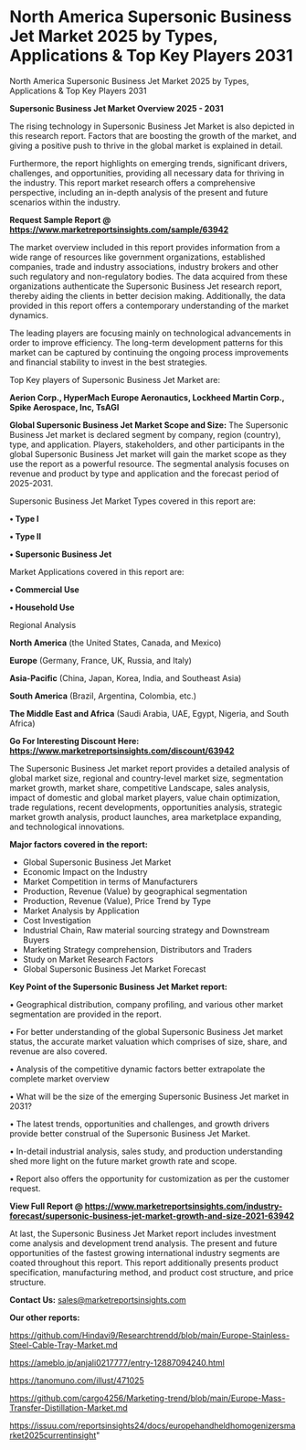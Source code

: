 # North America Supersonic Business Jet Market 2025 by Types, Applications & Top Key Players 2031
North America Supersonic Business Jet Market 2025 by Types, Applications & Top Key Players 2031

<Strong> Supersonic Business Jet Market Overview 2025 - 2031</strong>

The rising technology in Supersonic Business Jet Market is also depicted in this research report. Factors that are boosting the growth of the market, and giving a positive push to thrive in the global market is explained in detail.

Furthermore, the report highlights on emerging trends, significant drivers, challenges, and opportunities, providing all necessary data for thriving in the industry. This report market research offers a comprehensive perspective, including an in-depth analysis of the present and future scenarios within the industry.

<strong>Request Sample Report @ <a href=https://www.marketreportsinsights.com/sample/63942>https://www.marketreportsinsights.com/sample/63942</a></strong>

The market overview included in this report provides information from a wide range of resources like government organizations, established companies, trade and industry associations, industry brokers and other such regulatory and non-regulatory bodies. The data acquired from these organizations authenticate the Supersonic Business Jet research report, thereby aiding the clients in better decision making. Additionally, the data provided in this report offers a contemporary understanding of the market dynamics.

The leading players are focusing mainly on technological advancements in order to improve efficiency. The long-term development patterns for this market can be captured by continuing the ongoing process improvements and financial stability to invest in the best strategies.

Top Key players of Supersonic Business Jet Market are:

<strong>Aerion Corp., HyperMach Europe Aeronautics, Lockheed Martin Corp., Spike Aerospace, Inc, TsAGI</strong>

<strong><b>Global Supersonic Business Jet Market Scope and Size:</b></strong>
The Supersonic Business Jet market is declared segment by company, region (country), type, and application. Players, stakeholders, and other participants in the global Supersonic Business Jet market will gain the market scope as they use the report as a powerful resource. The segmental analysis focuses on revenue and product by type and application and the forecast period of 2025-2031.

Supersonic Business Jet Market Types covered in this report are:

<strong>• Type I

• Type II

• Supersonic Business Jet</strong>

Market Applications covered in this report are:

<strong>• Commercial Use

• Household Use</strong> 

Regional Analysis

<strong>North America</strong> (the United States, Canada, and Mexico)

<strong>Europe</strong> (Germany, France, UK, Russia, and Italy)

<strong>Asia-Pacific</strong> (China, Japan, Korea, India, and Southeast Asia)

<strong>South America</strong> (Brazil, Argentina, Colombia, etc.)

<strong>The Middle East and Africa</strong> (Saudi Arabia, UAE, Egypt, Nigeria, and South Africa)

<strong>Go For Interesting Discount Here: <a href=https://www.marketreportsinsights.com/discount/63942>https://www.marketreportsinsights.com/discount/63942</a></strong>

The Supersonic Business Jet market report provides a detailed analysis of global market size, regional and country-level market size, segmentation market growth, market share, competitive Landscape, sales analysis, impact of domestic and global market players, value chain optimization, trade regulations, recent developments, opportunities analysis, strategic market growth analysis, product launches, area marketplace expanding, and technological innovations.

<strong><b>Major factors covered in the report:</b></strong>
<ul>
  <li>Global Supersonic Business Jet Market </li>
  <li>Economic Impact on the Industry</li>
  <li>Market Competition in terms of Manufacturers</li>
  <li>Production, Revenue (Value) by geographical segmentation</li>
  <li>Production, Revenue (Value), Price Trend by Type</li>
  <li>Market Analysis by Application</li>
  <li>Cost Investigation</li>
  <li>Industrial Chain, Raw material sourcing strategy and Downstream Buyers</li>
  <li>Marketing Strategy comprehension, Distributors and Traders</li>
  <li>Study on Market Research Factors</li>
  <li>Global Supersonic Business Jet Market Forecast</li>
</ul>

<strong><b>Key Point of the Supersonic Business Jet Market report:</b></strong>

• Geographical distribution, company profiling, and various other market segmentation are provided in the report.

• For better understanding of the global Supersonic Business Jet market status, the accurate market valuation which comprises of size, share, and revenue are also covered.

• Analysis of the competitive dynamic factors better extrapolate the complete market overview

• What will be the size of the emerging Supersonic Business Jet market in 2031?

• The latest trends, opportunities and challenges, and growth drivers provide better construal of the Supersonic Business Jet Market.

• In-detail industrial analysis, sales study, and production understanding shed more light on the future market growth rate and scope.

• Report also offers the opportunity for customization as per the customer request.

<strong><b>View Full Report @ <a href=https://www.marketreportsinsights.com/industry-forecast/supersonic-business-jet-market-growth-and-size-2021-63942>https://www.marketreportsinsights.com/industry-forecast/supersonic-business-jet-market-growth-and-size-2021-63942</a></b></strong>


At last, the Supersonic Business Jet Market report includes investment come analysis and development trend analysis. The present and future opportunities of the fastest growing international industry segments are coated throughout this report. This report additionally presents product specification, manufacturing method, and product cost structure, and price structure.

<strong>Contact Us:</strong>
sales@marketreportsinsights.com

<strong>Our other reports:</strong>

<a href=https://github.com/Hindavi9/Researchtrendd/blob/main/Europe-Stainless-Steel-Cable-Tray-Market.md>https://github.com/Hindavi9/Researchtrendd/blob/main/Europe-Stainless-Steel-Cable-Tray-Market.md</a>

<a href=https://ameblo.jp/anjali0217777/entry-12887094240.html>https://ameblo.jp/anjali0217777/entry-12887094240.html</a>

<a href=https://tanomuno.com/illust/471025>https://tanomuno.com/illust/471025</a>

<a href=https://github.com/cargo4256/Marketing-trend/blob/main/Europe-Mass-Transfer-Distillation-Market.md>https://github.com/cargo4256/Marketing-trend/blob/main/Europe-Mass-Transfer-Distillation-Market.md</a>

<a href=https://issuu.com/reportsinsights24/docs/europehandheldhomogenizersmarket2025currentinsight>https://issuu.com/reportsinsights24/docs/europehandheldhomogenizersmarket2025currentinsight</a>"
